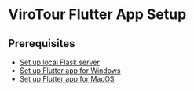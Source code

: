 # ViroTour Flutter App Setup

## Prerequisites
- [Set up local Flask server](../virotour_local/README.md)
- [Set up Flutter app for Windows](./docs/windows_setup.md)
- [Set up Flutter app for MacOS](./docs/macos_setup.md)
